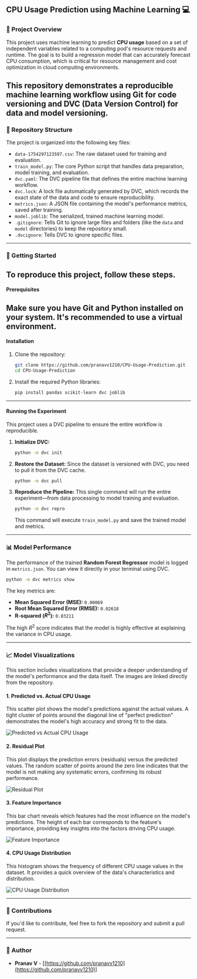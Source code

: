 ## CPU Usage Prediction using Machine Learning 💻

### 📝 Project Overview

This project uses machine learning to predict **CPU usage** based on a set of independent variables related to a computing pod's resource requests and runtime. The goal is to build a regression model that can accurately forecast CPU consumption, which is critical for resource management and cost optimization in cloud computing environments.

This repository demonstrates a reproducible machine learning workflow using **Git** for code versioning and **DVC (Data Version Control)** for data and model versioning.
---

### 📁 Repository Structure

The project is organized into the following key files:

  * `data-1754297123597.csv`: The raw dataset used for training and evaluation.
  * `train_model.py`: The core Python script that handles data preparation, model training, and evaluation.
  * `dvc.yaml`: The DVC pipeline file that defines the entire machine learning workflow.
  * `dvc.lock`: A lock file automatically generated by DVC, which records the exact state of the data and code to ensure reproducibility.
  * `metrics.json`: A JSON file containing the model's performance metrics, saved after training.
  * `model.joblib`: The serialized, trained machine learning model.
  * `.gitignore`: Tells Git to ignore large files and folders (like the `data` and `model` directories) to keep the repository small.
  * `.dvcignore`: Tells DVC to ignore specific files.
---

### 🚀 Getting Started

To reproduce this project, follow these steps.
---

#### **Prerequisites**

Make sure you have **Git** and **Python** installed on your system. It's recommended to use a virtual environment.
---

#### **Installation**

1.  Clone the repository:
    ```bash
    git clone https://github.com/pranavv1210/CPU-Usage-Prediction.git
    cd CPU-Usage-Prediction
    ```
2.  Install the required Python libraries:
    ```bash
    pip install pandas scikit-learn dvc joblib
    ```
----
#### **Running the Experiment**

This project uses a DVC pipeline to ensure the entire workflow is reproducible.

1.  **Initialize DVC:**
    ```bash
    python -m dvc init
    ```
2.  **Restore the Dataset:** Since the dataset is versioned with DVC, you need to pull it from the DVC cache.
    ```bash
    python -m dvc pull
    ```
3.  **Reproduce the Pipeline:** This single command will run the entire experiment—from data processing to model training and evaluation.
    ```bash
    python -m dvc repro
    ```
    This command will execute `train_model.py` and save the trained model and metrics.
---

### 📊 Model Performance

The performance of the trained **Random Forest Regressor** model is logged in `metrics.json`. You can view it directly in your terminal using DVC.

```bash
python -m dvc metrics show
```

The key metrics are:

  * **Mean Squared Error (MSE):** `0.00069`
  * **Root Mean Squared Error (RMSE):** `0.02618`
  * **R-squared ($R^2$):** `0.83211`

The high $R^2$ score indicates that the model is highly effective at explaining the variance in CPU usage.

-----

### 📈 Model Visualizations

This section includes visualizations that provide a deeper understanding of the model's performance and the data itself. The images are linked directly from the repository.

#### 1\. Predicted vs. Actual CPU Usage

This scatter plot shows the model's predictions against the actual values. A tight cluster of points around the diagonal line of "perfect prediction" demonstrates the model's high accuracy and strong fit to the data.

![Predicted vs Actual CPU Usage](https://raw.githubusercontent.com/pranavv1210/CPU-Usage-Prediction/main/predicted_vs_actual.png)

#### 2\. Residual Plot

This plot displays the prediction errors (residuals) versus the predicted values. The random scatter of points around the zero line indicates that the model is not making any systematic errors, confirming its robust performance.

![Residual Plot](https://raw.githubusercontent.com/pranavv1210/CPU-Usage-Prediction/main/residual_plot.png)

#### 3\. Feature Importance

This bar chart reveals which features had the most influence on the model's predictions. The height of each bar corresponds to the feature's importance, providing key insights into the factors driving CPU usage.

![Feature Importance](https://raw.githubusercontent.com/pranavv1210/CPU-Usage-Prediction/main/feature_importance.png)

#### 4\. CPU Usage Distribution

This histogram shows the frequency of different CPU usage values in the dataset. It provides a quick overview of the data's characteristics and distribution.

![CPU Usage Distribution](https://raw.githubusercontent.com/pranavv1210/CPU-Usage-Prediction/main/cpu_usage_distribution.png)

-----

### 🤝 Contributions

If you'd like to contribute, feel free to fork the repository and submit a pull request.

-----

### 👤 Author

  * **Pranav V** - [[https://github.com/pranavv1210](https://github.com/pranavv1210)]